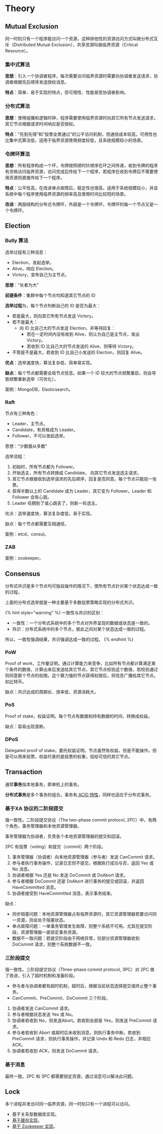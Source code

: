 # Theory

## Mutual Exclusion

同一时刻只有一个程序能访问一个资源，这种排他性的资源访问方式叫做分布式互斥（Distributed Mutual Exclusion），共享资源叫做临界资源（Critical Resource）。

### 集中式算法

**思想**：引入一个协调者程序，每次需要访问临界资源时需要向协调者发送请求，协调者根据先后顺序发送授权消息。

**特点**：简单、易于实现的特点，但可用性、性能易受协调者影响。

### 分布式算法

**思想**：使用组播和逻辑时钟，程序需要使用临界资源时向其它所有节点发送请求，其它节点根据请求时间响应是否授权。

**特点**：“先到先得”和“投票全票通过”的公平访问机制，但通信成本较高，可用性也比集中式算法低，适用于临界资源使用频度较低，且系统规模较小的场景。

### 令牌环算法

**思想**：所有程序构成一个环，令牌按照顺时针顺序在环之间传递，收到令牌的程序有资格访问临界资源，访问完成后传给下一个程序，若程序在收到令牌后不需要使用资源则直接传给下一个程序。

**特点**：公平性高，在改进单点故障后，稳定性也很高，适用于系统规模较小，并且系统中每个程序使用临界资源的频率高且使用时间比较短的场景。

**改进**：两层结构的分布式令牌环，外层是一个令牌环，令牌环的每一个节点又是一个令牌环。

## Election

### Bully 算法

选举过程有三种消息：

* Election，发起选举。
* Alive，响应 Election。
* Victory，宣布自己为主节点。

**思想**：“长者为大”

**前提条件**：集群中每个节点均知道其它节点的 ID

**选举过程**为，每个节点判断自己的 ID 是否为最大：

* 若是最大，则向其它所有节点发送 Victory。
* 若不是最大：
  * 向 ID 比自己大的节点发送 Election，并等待回复：
    * 若在一定时间内没有收到 Alive，则认为自己是主节点，发出 Victory。
    * 若收到 ID 比自己大的节点发送的 Alive，则等待 Victory。
* 不管是不是最大，若收到 ID 比自己小发送的 Election，则回复 Alive。

**优点**：选举速度快，算法复杂低，简单易实现。

**缺点**：每个节点都需要全局节点信息。如果一个 ID 较大的节点频繁重启，则会导致频繁重新选举（可优化）。

案例：MongoDB，Elasticsearch。

### Raft

节点有三种角色：

* Leader，主节点。
* Candidate，有资格成为 Leader。
* Follower，不可以发起选举。

思想：“少数服从多数”

选举流程：

1. 初始时，所有节点都为 Follower。
2. 开始选主，所有节点转换成 Candidate， 向其它节点发送选主请求。
3. 其它节点根据收到选举请求的先后顺序，回复是否同意。每个节点只能投一张票。
4. 获得半数以上的 Candidate 成为 Leader，其它变为 Follower。Leader 和 Follower 会有心跳。
5. Leader 任期到了或心跳丢了，则新一轮选主。

优点：选举速度快，算法复杂度低，易于实现。

缺点：每个节点都需要互相通信，

案例：etcd，consul。

### ZAB

案例：zookeeper。

## Consensus

分布式共识是多个节点均可独自操作的情况下，使所有节点针对某个状态达成一致的过程。

上面的分布式选举就是一种主要基于多数投票策略实现的分布式共识。

{% hint style="warning" %}
一致性与共识的区别：

* 一致性：一个分布式系统中的多个节点对外界呈现的数据或状态是一致的。
* 共识：分布式系统中的多个节点，彼此之间对某个状态达成一致的过程。

所以，一致性强调结果，共识强调达成一致的过程。
{% endhint %}

### PoW

Proof of work，工作量证明。通过计算能力来竞争，比如所有节点都计算满足某个条件的数值，计算出来后发送给其它节点，其它节点校验这个数值，若校验通过则同意那个节点的权限。这个算力强的节点获得权限后，将信息广播给其它节点。如比特币。

缺点：共识达成的周期长、效率低、资源消耗大。

### PoS

Proof of stake，权益证明。每个节点有数据和持有数据的时间，转换成权益。

缺点：容易出现垄断。

### DPoS

Delegated proof of stake，委托权益证明。节点虽然有权益，但是不能操作。但是可以用来投票，权益代表的是投票的权重，投给可信的其它节点。

## Transaction

通常**事务**指本地事务，即单机上的事务。

**分布式事务**是多个事务的组合。事务有[ ACID 特性](../../database/mysql/transaction.md#acid)，同样也适应于分布式事务。

### 基于XA 协议的二阶段提交

强一致性。二阶段提交协议（The two-phase commit protocol, 2PC）中，有两个角色，事务管理器和本地资源管理器。

事务管理器为协调者，负责各个本地资源管理器的提交和回滚。

2PC 有投票（voting）和提交（commit）两个阶段。

1. 事务管理器（协调者）向本地资源管理器（参与者）发送 CanCommit 请求。
2. 参与者执行事务操作，记录日志但不提交。根据执行成功与否，返回 Yes 或 No 消息。
3. 协调者根据 Yes 还是 No 发送 DoCommit 或 DoAbort 请求。
4. 参与者根据 DoCommit 还是 DoAbort 进行事务的提交或回滚，并返回 HaveCommitted 消息。
5. 协调者接受到 HaveCommitted 消息，表示事务结束。

缺点：

* 同步阻塞问题：本地资源管理器占有临界资源时，其它资源管理器若要访问同一资源，则会处于阻塞状态。
* 单点故障问题：一单事务管理发生故障，则整个系统不可用。尤其在提交阶段，资源管理器一直锁定事务资源。
* 数据不一致问题：若提交阶段由于网络异常，仅部分资源管理器收到 DoCommit 请求，则整个系统数据不一致。

### 三阶段提交

强一致性。三阶段提交协议（Three-phase commit protocol, 3PC）对 2PC 做了改进，引入了超时机制和准备阶段。

* 参与者与协调者都有超时机制，超时后，根据当前状态选择提交或终止整个事务。
* CanCommit、PreCommit、DoCommit 三个阶段。

1. 协调者发送 CanCommit 请求。
2. 参与者根据状态发送 Yes 或 No。
3. 协调者若收到 No，则发送Abort。若收到全部是 Yes，则发送 PreCommit 请求。
4. 参与者若收到 Abort 或超时后未收到消息，则执行事务中断。若收到 PreCommit 请求，则执行事务操作，并记录 Undo 和 Redo 日志，并相应 ACK。
5. 协调者若收到 ACK，则发送 DoCommit 请求。

### 基于消息

最终一致。2PC 和 3PC 都需要锁定资源，通过消息可以解决此问题。

## Lock

多个进程并发访问同一临界资源，同一时刻只有一个进程可以访问。

* 基于关系型数据库实现。
* [基于缓存实现](../../database/basic.md#fen-bu-shi-suo)。
* [基于 Zookeeper 实现](../../database/zookeeper-1.md#fen-bu-shi-suo)。

